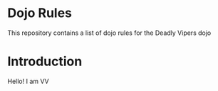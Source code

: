 Dojo Rules
==========

This repository contains a list of dojo rules for the Deadly Vipers dojo

Introduction
==========

Hello! I am VV
